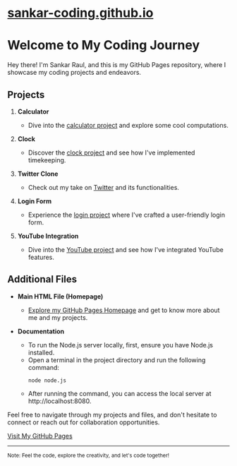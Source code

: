 # [sankar-coding.github.io](https://sankar-coding.github.io/)
# Welcome to My Coding Journey

Hey there! I'm Sankar Raul, and this is my GitHub Pages repository, where I showcase my coding projects and endeavors.

## Projects
 
1. **Calculator**
   - Dive into the [calculator project](https://sankar-coding.github.io/calculator/) and explore some cool computations.

2. **Clock**
   - Discover the [clock project](https://sankar-coding.github.io/clock/) and see how I've implemented timekeeping.

3. **Twitter Clone**
   - Check out my take on [Twitter](https://sankar-coding.github.io/cloneProjects/twitter/) and its functionalities.

4. **Login Form**
   - Experience the [login project](https://sankar-coding.github.io/login/) where I've crafted a user-friendly login form.

5. **YouTube Integration**
   - Dive into the [YouTube project](https://sankar-coding.github.io/youtube/) and see how I've integrated YouTube features.

## Additional Files

- **Main HTML File (Homepage)**
   - [Explore my GitHub Pages Homepage](https://sankar-coding.github.io/) and get to know more about me and my projects.

- **Documentation**
   - To run the Node.js server locally, first, ensure you have Node.js installed.
   - Open a terminal in the project directory and run the following command:
     ```
     node node.js
     ```
   - After running the command, you can access the local server at http://localhost:8080.

Feel free to navigate through my projects and files, and don't hesitate to connect or reach out for collaboration opportunities.

[Visit My GitHub Pages](https://sankar-coding.github.io/)

---

<sub>Note: Feel the code, explore the creativity, and let's code together!</sub>
